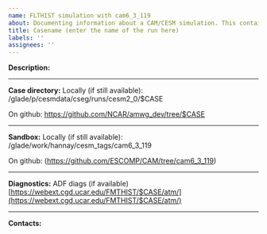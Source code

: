 ```yaml
---
name: FLTHIST simulation with cam6_3_119
about: Documenting information about a CAM/CESM simulation. This contains information about the location of the run directory, sandbox, etc 
title: Casename (enter the name of the run here)
labels: ''
assignees: ''
---
```


**Description:**
___
**Case directory:**
Locally (if still available):
/glade/p/cesmdata/cseg/runs/cesm2_0/$CASE

On github:
https://github.com/NCAR/amwg_dev/tree/$CASE
___
**Sandbox:**
Locally (if still available):
/glade/work/hannay/cesm_tags/cam6_3_119

On github:
(https://github.com/ESCOMP/CAM/tree/cam6_3_119)
___
**Diagnostics:**
ADF diags (if available)
[https://webext.cgd.ucar.edu/FMTHIST/$CASE/atm/](https://webext.cgd.ucar.edu/FMTHIST/$CASE/atm/)
___
**Contacts:**

